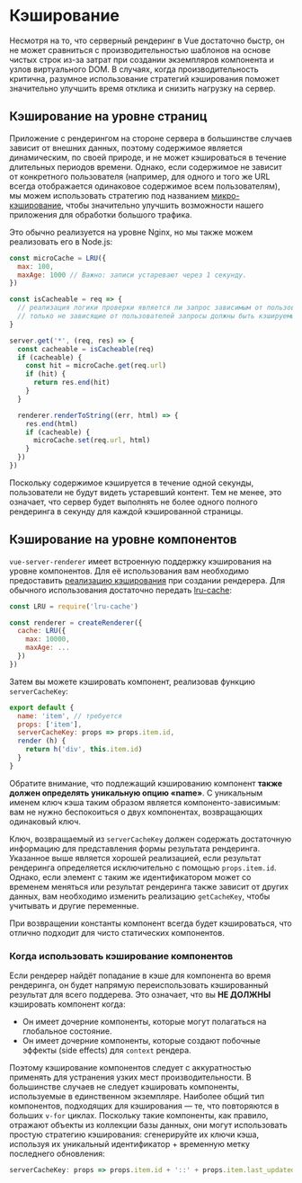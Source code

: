 # Кэширование

Несмотря на то, что серверный рендеринг в Vue достаточно быстр, он не может сравниться с производительностью шаблонов на основе чистых строк из-за затрат при создании экземпляров компонента и узлов виртуального DOM. В случаях, когда производительность критична, разумное использование стратегий кэширования поможет значительно улучшить время отклика и снизить нагрузку на сервер.

## Кэширование на уровне страниц

Приложение с рендерингом на стороне сервера в большинстве случаев зависит от внешних данных, поэтому содержимое является динамическим, по своей природе, и не может кэшироваться в течение длительных периодов времени. Однако, если содержимое не зависит от конкретного пользователя (например, для одного и того же URL всегда отображается одинаковое содержимое всем пользователям), мы можем использовать стратегию под названием [микро-кэширование](https://www.nginx.com/blog/benefits-of-microcaching-nginx/), чтобы значительно улучшить возможности нашего приложения для обработки большого трафика.

Это обычно реализуется на уровне Nginx, но мы также можем реализовать его в Node.js:

``` js
const microCache = LRU({
  max: 100,
  maxAge: 1000 // Важно: записи устаревают через 1 секунду.
})

const isCacheable = req => {
  // реализация логики проверки является ли запрос зависимым от пользователя.
  // только не зависящие от пользователей запросы должны быть кэшируемыми
}

server.get('*', (req, res) => {
  const cacheable = isCacheable(req)
  if (cacheable) {
    const hit = microCache.get(req.url)
    if (hit) {
      return res.end(hit)
    }
  }

  renderer.renderToString((err, html) => {
    res.end(html)
    if (cacheable) {
      microCache.set(req.url, html)
    }
  })
})
```

Поскольку содержимое кэшируется в течение одной секунды, пользователи не будут видеть устаревший контент. Тем не менее, это означает, что сервер будет выполнять не более одного полного рендеринга в секунду для каждой кэшированной страницы.

## Кэширование на уровне компонентов

`vue-server-renderer` имеет встроенную поддержку кэширования на уровне компонентов. Для её использования вам необходимо предоставить [реализацию кэширования](./api.md#cache) при создании рендерера. Для обычного использования достаточно передать [lru-cache](https://github.com/isaacs/node-lru-cache):

``` js
const LRU = require('lru-cache')

const renderer = createRenderer({
  cache: LRU({
    max: 10000,
    maxAge: ...
  })
})
```

Затем вы можете кэшировать компонент, реализовав функцию `serverCacheKey`:

``` js
export default {
  name: 'item', // требуется
  props: ['item'],
  serverCacheKey: props => props.item.id,
  render (h) {
    return h('div', this.item.id)
  }
}
```

Обратите внимание, что подлежащий кэшированию компонент **также должен определять уникальную опцию «name»**. С уникальным именем ключ кэша таким образом является компоненто-зависимым: вам не нужно беспокоиться о двух компонентах, возвращающих одинаковый ключ.

Ключ, возвращаемый из `serverCacheKey` должен содержать достаточную информацию для представления формы результата рендеринга. Указанное выше является хорошей реализацией, если результат рендеринга определяется исключительно с помощью `props.item.id`. Однако, если элемент с таким же идентификатором может со временем меняться или результат рендеринга также зависит от других данных, вам необходимо изменить реализацию `getCacheKey`, чтобы учитывать и другие переменные.

При возвращении константы компонент всегда будет кэшироваться, что отлично подходит для чисто статических компонентов.

### Когда использовать кэширование компонентов

Если рендерер найдёт попадание в кэше для компонента во время рендеринга, он будет напрямую переиспользовать кэшированный результат для всего поддерева. Это означает, что вы **НЕ ДОЛЖНЫ** кэшировать компонент когда:

- Он имеет дочерние компоненты, которые могут полагаться на глобальное состояние.
- Он имеет дочерние компоненты, которые создают побочные эффекты (side effects) для `context` рендера.

Поэтому кэширование компонентов следует с аккуратностью применять для устранения узких мест производительности. В большинстве случаев не следует кэшировать компоненты, используемые в единственном экземпляре. Наиболее общий тип компонентов, подходящих для кэширования — те, что повторяются в больших `v-for` циклах. Поскольку такие компоненты, как правило, отражают объекты из коллекции базы данных, они могут использовать простую стратегию кэширования: сгенерируйте их ключи кэша, используя их уникальный идентификатор + временную метку последнего обновления:

``` js
serverCacheKey: props => props.item.id + '::' + props.item.last_updated
```
